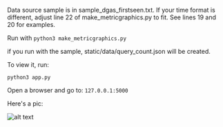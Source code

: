 Data source sample is in sample_dgas_firstseen.txt. If your time format is different, adjust line 22  of make_metricgraphics.py to fit. See lines 19 and 20 for examples.

Run with ```python3 make_metricgraphics.py```

if you run with the sample, static/data/query_count.json will be created. 

To view it, run:

```python3 app.py```

Open a browser and go to: ```127.0.0.1:5000```

Here's a pic:

![alt text](sample.png "Sample pic")